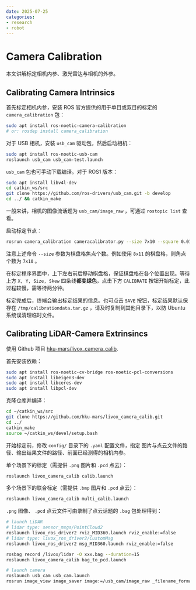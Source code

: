 ```yaml
---
date: 2025-07-25
categories:
- research
- robot
---
```


# Camera Calibration

本文讲解标定相机内参、激光雷达与相机的外参。

<!-- more -->

## Calibrating Camera Intrinsics

首先标定相机内参，安装 ROS 官方提供的用于单目或双目的标定的 `camera_calibration` 包：

```bash
sudo apt install ros-noetic-camera-calibration
# or: rosdep install camera_calibration
```

对于 USB 相机，安装 `usb_cam` 驱动包，然后启动相机：

```bash
sudo apt install ros-noetic-usb-cam
roslaunch usb_cam usb_cam-test.launch
```

`usb_cam` 包也可手动下载编译。对于 ROS1 版本：

```bash
sudo apt install libv4l-dev
cd catkin_ws/src
git clone https://github.com/ros-drivers/usb_cam.git -b develop
cd ../ && catkin_make
```

一般来讲，相机的图像流话题为 `usb_cam/image_raw` ，可通过 `rostopic list` 查看。

启动标定节点：

```bash
rosrun camera_calibration cameracalibrator.py --size 7x10 --square 0.015 image:=/usb_cam/image_raw
```

注意上述命令 `--size` 参数为棋盘格焦点个数。例如使用 `8x11` 的棋盘格，则角点个数为 `7x10` 。

在标定程序界面中，上下左右前后移动棋盘格，保证棋盘格在各个位置出现。等待上方 `X, Y, Size, Skew` 四条线**都变绿色**，点击下方 `CALIBRATE` 按钮开始标定，此过程较慢，需等待两分钟。

标定完成后，终端会输出标定结果的信息。也可点击 `SAVE` 按钮，标定结果默认保存在 `/tmp/calibrationdata.tar.gz` ，请及时复制到其他目录下，以防 Ubuntu 系统误清理临时文件。

## Calibrating LiDAR-Camera Extrinsincs

使用 Github 项目 [hku-mars/livox_camera_calib](https://github.com/hku-mars/livox_camera_calib).

首先安装依赖：

```bash
sudo apt install ros-noetic-cv-bridge ros-noetic-pcl-conversions
sudo apt install libeigen3-dev
sudo apt install libceres-dev
sudo apt install libpcl-dev
```

克隆仓库并编译：

```bash
cd ~/catkin_ws/src
git clone https://github.com/hku-mars/livox_camera_calib.git
cd ../
catkin_make
source ~/catkin_ws/devel/setup.bash
```

开始标定前，修改 `config/` 目录下的 `.yaml` 配置文件，指定 图片与点云文件的路径、输出结果文件的路径、前面已经测得的相机内参。

单个场景下的标定（需提供 `.png` 图片和 `.pcd` 点云）：

```bash
roslaunch livox_camera_calib calib.launch
```

多个场景下的联合标定（需提供 `.bmp` 图片和 `.pcd` 点云）：

```bash
roslaunch livox_camera_calib multi_calib.launch
```

`.png` 图像、 `.pcd` 点云文件可由录制了点云话题的 `.bag` 包处理得到：

```bash
# launch LiDAR
# lidar type: sensor_msgs/PointCloud2
roslaunch livox_ros_driver2 rviz_MID360.launch rviz_enable:=false
# lidar type: livox_ros_driver2/CustomMsg
roslaunch livox_ros_driver2 msg_MID360.launch rviz_enable:=false

rosbag record /livox/lidar -O xxx.bag --duration=15
roslaunch livox_camera_calib bag_to_pcd.launch

# launch camera
roslaunch usb_cam usb_cam.launch
rosrun image_view image_saver image:=/usb_cam/image_raw _filename_format:="0.png" _save_all:=false
```
